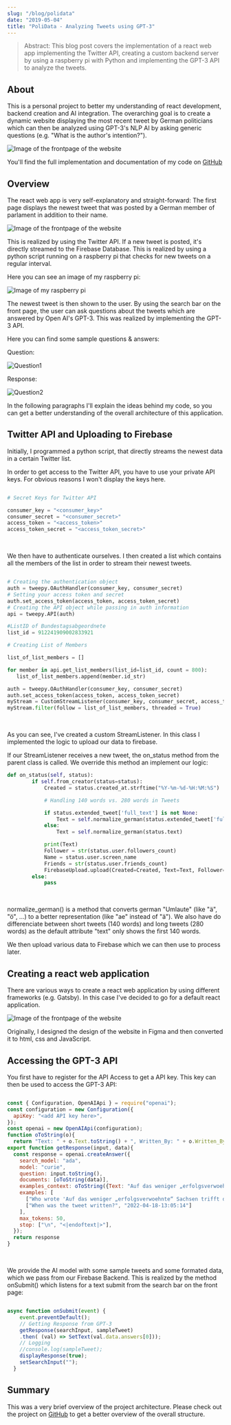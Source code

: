 ```yaml
---
slug: "/blog/polidata"
date: "2019-05-04"
title: "PoliData - Analyzing Tweets using GPT-3"
---
```


> Abstract: This blog post covers the implementation of a react web app implementing the Twitter API, creating a custom backend server by using a raspberry pi with Python and implementing the GPT-3 API to analyze the tweets.

## About


This is a personal project to better my understanding of react development, backend creation and AI integration.
The overarching goal is to create a dynamic website displaying the most recent tweet by German politicians which can then be analyzed using GPT-3's NLP AI by asking generic questions (e.g. "What is the author's intention?").

![Image of the frontpage of the website](./images/mainscreen.png)

You'll find the full implementation and documentation of my code on [GitHub](https://www.github.com)


## Overview

The react web app is very self-explanatory and straight-forward: The first page displays the newest tweet that was posted by a German member of parlament in addition to their name.

![Image of the frontpage of the website](./images/mainscreen.png)

This is realized by using the Twitter API. If a new tweet is posted, it's directly streamed to the Firebase Database. This is realized by using a python script running on a raspberry pi that checks for new tweets on a regular interval.

Here you can see an image of my raspberry pi:

![Image of my raspberry pi](./images/bottom_half.png)

The newest tweet is then shown to the user. By using the search bar on the front page, the user can ask questions about the tweets which are answered by Open AI's GPT-3. This was realized by implementing the GPT-3 API.

Here you can find some sample questions & answers:

Question:

![Question1](./images/q1.png)

Response:

![Question2](./images/q1_answer.png)

In the following paragraphs I'll explain the ideas behind my code, so you can get a better understanding of the overall architecture of this application.

## Twitter API and Uploading to Firebase

Initially, I programmed a python script, that directly streams the newest data in a certain Twitter list.

In order to get access to the Twitter API, you have to use your private API keys. For obvious reasons I won't display the keys here.

```python

# Secret Keys for Twitter API

consumer_key = "<consumer_key>"
consumer_secret = "<consumer_secret>"
access_token = "<access_token>"
access_token_secret = "<access_token_secret>"

```
<br>

We then have to authenticate ourselves. I then created a list which contains all the members of the list in order to stream their newest tweets.

```python

# Creating the authentication object
auth = tweepy.OAuthHandler(consumer_key, consumer_secret)
# Setting your access token and secret
auth.set_access_token(access_token, access_token_secret)
# Creating the API object while passing in auth information
api = tweepy.API(auth)

#ListID of Bundestagsabgeordnete
list_id = 912241909002833921

# Creating List of Members

list_of_list_members = []

for member in api.get_list_members(list_id=list_id, count = 800):
   list_of_list_members.append(member.id_str)

auth = tweepy.OAuthHandler(consumer_key, consumer_secret)
auth.set_access_token(access_token, access_token_secret)
myStream = CustomStreamListener(consumer_key, consumer_secret, access_token, access_token_secret)
myStream.filter(follow = list_of_list_members, threaded = True)

```
<br>

As you can see, I've created a custom StreamListener. In this class I implemented the logic to upload our data to firebase.

If our StreamListener receives a new tweet, the on_status method from the parent class is called. We override this method an implement our logic:

```python
def on_status(self, status):
        if self.from_creator(status=status):
            Created = status.created_at.strftime("%Y-%m-%d-%H:%M:%S")

            # Handling 140 words vs. 280 words in Tweets

            if status.extended_tweet['full_text'] is not None:
                Text = self.normalize_german(status.extended_tweet['full_text'])
            else:
                Text = self.normalize_german(status.text)

            print(Text)
            Follower = str(status.user.followers_count)
            Name = status.user.screen_name
            Friends = str(status.user.friends_count)
            FirebaseUpload.upload(Created=Created, Text=Text, Follower=Follower, Name=Name, Friends=Friends)
        else:
            pass
```
<br>

normalize_german() is a method that converts german "Umlaute" (like "ä", "ö", ...) to a better representation (like "ae" instead of "ä"). We also have do differenciate between short tweets (140 words) and long tweets (280 words) as the default attribute "text" only shows the first 140 words.

We then upload various data to Firebase which we can then use to process later.

## Creating a react web application

There are various ways to create a react web application by using different frameworks (e.g. Gatsby). In this case I've decided to go for a default react application.

![Image of the frontpage of the website](./images/mainscreen.png)

Originally, I designed the design of the website in Figma and then converted it to html, css and JavaScript.

## Accessing the GPT-3 API

You first have to register for the API Access to get a API key. This key can then be used to access the GPT-3 API:

```js

const { Configuration, OpenAIApi } = require("openai");
const configuration = new Configuration({
  apiKey: "<add API key here>",
});
const openai = new OpenAIApi(configuration);
function oToString(o){
  return "Text: " + o.Text.toString() + ", Written_By: " + o.Written_By.toString() + ", NumberOfFollowers: " + o.NumberOfFollowers.toString() + ", Friends: " + o.Friends.toString() + ", Created: " + o.Created.toString}
export function getResponse(input, data){
  const response = openai.createAnswer({
    search_model: "ada",
    model: "curie",
    question: input.toString(),
    documents: [oToString(data)],
    examples_context: oToString({Text: "Auf das weniger „erfolgsverwoehnte“ Sachsen trifft das ebenfalls zu … 🥲 https://t.co/e9j86Fq2Tv", Written_By: "BHerrmann_", NumberOfFollowers: "1487", Friends: "1381", Created: "2022-04-18-13:05:14"}),
    examples: [
      ["Who wrote 'Auf das weniger „erfolgsverwoehnte“ Sachsen trifft das ebenfalls zu … 🥲'","BHerrmann_"],
      ["When was the tweet written?", "2022-04-18-13:05:14"]
    ],
    max_tokens: 50,
    stop: ["\n", "<|endoftext|>"],
  });
  return response
}

```
<br>

We provide the AI model with some sample tweets and some formated data, which we pass from our Firebase Backend. This is realized by the method onSubmit() which listens for a text submit from the search bar on the front page:

```js

async function onSubmit(event) {
    event.preventDefault();
    // Getting Response from GPT-3
    getResponse(searchInput, sampleTweet)
    .then( (val) => SetText(val.data.answers[0]));
    // Logging
    //console.log(sampleTweet);
    displayResponse(true);
    setSearchInput("");
  }

```

## Summary

This was a very brief overview of the project architecture. Please check out the project on [GitHub](https://www.github.com) to get a better overview of the overall structure.




